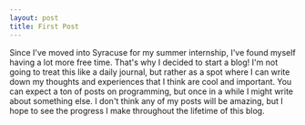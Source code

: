 ```yaml
---
layout: post
title: First Post
---
```


Since I've moved into Syracuse for my summer internship, I've found myself having a lot
more free time. That's why I decided to start a blog! I'm not going to treat this like 
a daily journal, but rather as a spot where I can write down my thoughts and 
experiences that I think are cool and important. You can expect a ton of posts 
on programming, but once in a while I might write about something else. I don't 
think any of my posts will be amazing, but I hope to see the progress I make
throughout the lifetime of this blog.
